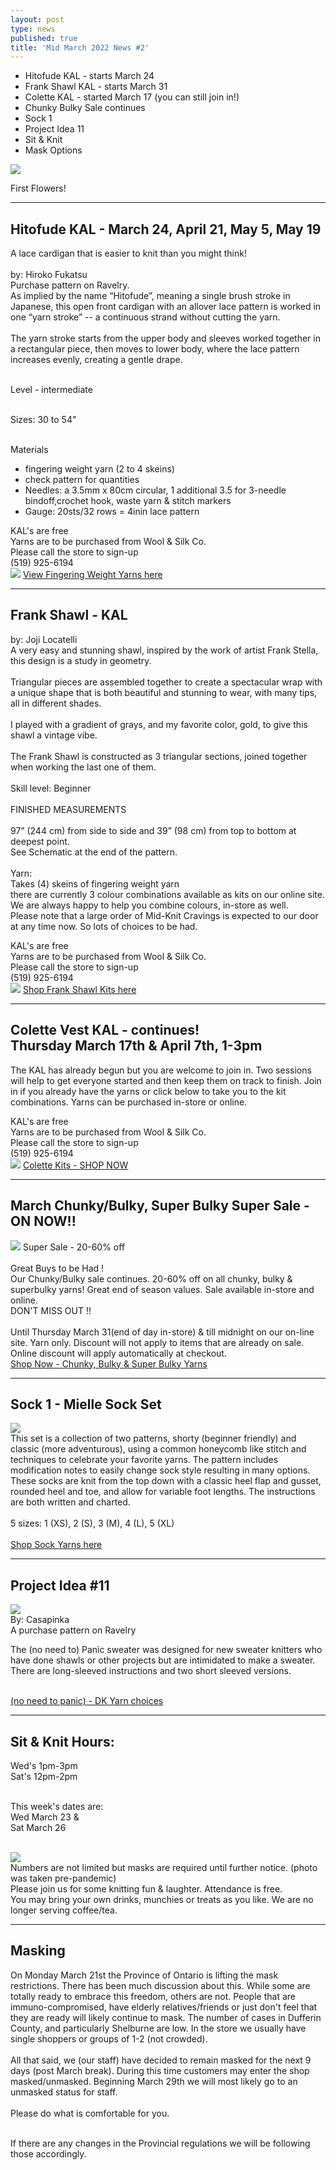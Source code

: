 ```yaml
---
layout: post
type: news
published: true
title: 'Mid March 2022 News #2'
---
```


- Hitofude KAL - starts March 24
- Frank Shawl KAL - starts March 31
- Colette KAL - started March 17 (you can still join in!)
- Chunky Bulky Sale continues
- Sock 1
- Project Idea 11
- Sit & Knit
- Mask Options

<img src="/img/springflowers.jpg">

First Flowers!
<hr />
<h2>Hitofude KAL - March 24, April 21, May 5, May 19</h2>

A lace cardigan that is easier to knit than you might think!<br /><br />
by:  Hiroko Fukatsu<br /> Purchase pattern on Ravelry.  <br />
As implied by the name “Hitofude”, meaning a single brush stroke in Japanese, this open front cardigan with an allover lace pattern is worked in one “yarn stroke” -- a continuous strand without cutting the yarn.<br /><br />
The yarn stroke starts from the upper body and sleeves worked together in a rectangular piece, then moves to lower body, where the lace pattern increases evenly, creating a gentle drape.<br /><br />

Level - intermediate<br /><br />

Sizes:  30 to 54"<br /><br />

Materials<br />
- fingering weight yarn (2 to 4 skeins)<br />
- check pattern for quantities<br />
 - Needles:  a 3.5mm x 80cm circular, 1 additional 3.5 for 3-needle bindoff,crochet hook, waste yarn & stitch markers<br />
- Gauge:  20sts/32 rows = 4inin lace pattern<br />

KAL's are free<br />
Yarns are to be purchased from Wool & Silk Co.<br />
Please call the store to sign-up<br />
(519) 925-6194<br />
<img src="/img/hitofude.jpg">
<a href="https://www.woolandsilkcoshop.com/search?q=fingering">View Fingering Weight Yarns here</a>
<hr />

<h2>Frank Shawl - KAL</h2>

by: Joji Locatelli<br />
A very easy and stunning shawl, inspired by the work of artist Frank Stella, this design is a study in geometry.<br /><br />
Triangular pieces are assembled together to create a spectacular wrap with a unique shape that is both beautiful and stunning to wear, with many tips, all in different shades.<br /><br />
I played with a gradient of grays, and my favorite color, gold, to give this shawl a vintage vibe.<br /><br />
The Frank Shawl is constructed as 3 triangular sections, joined together when working the last one of them.<br /><br />
Skill level: Beginner<br /><br />
FINISHED MEASUREMENTS<br /><br />
97” (244 cm) from side to side and 39” (98 cm) from top to bottom at deepest point.<br />
See Schematic at the end of the pattern.<br /><br />
Yarn:<br />
Takes (4) skeins of fingering weight yarn<br />
there are currently 3 colour combinations available as kits on our online site. We are always happy to help you combine colours, in-store as well.<br />
Please note that a large order of Mid-Knit Cravings is expected to our door at any time now. So lots of choices to be had.<br />

KAL's are free<br />
Yarns are to be purchased from Wool & Silk Co.<br />
Please call the store to sign-up<br />
(519) 925-6194<br />
<img src="/img/frankshawl.jpg">
<a href="https://www.woolandsilkcoshop.com/products/frank-shawl-kit">Shop Frank Shawl Kits here</a>
<hr />
<h2>Colette Vest KAL - continues!<br />
Thursday March 17th & April 7th, 1-3pm</h2>

The KAL has already begun but you are welcome to join in. Two sessions will help to get everyone started and then keep them on track to finish. Join in if you already have the yarns or click below to take you to the kit combinations. Yarns can be purchased in-store or online.

KAL's are free<br />
Yarns are to be purchased from Wool & Silk Co.<br />
Please call the store to sign-up<br />
(519) 925-6194<br />
<img src="/img/colette_vest.jpg">
<a href="https://www.woolandsilkcoshop.com/products/colette-kit-b?_pos=2&_sid=16d650984&_ss=r&omnisendContactID=62262718c3dbed0021bd8bca&utm_campaign=campaign%3A+KAL%27s%2C+Project+%2310%2C+Fix+it+Fridays+%28622b8bb9d92f11002184d9e8%29&utm_medium=email&utm_source=omnisend">Colette Kits - SHOP NOW</a>
<hr />
<h2>March Chunky/Bulky, Super Bulky Super Sale - ON NOW!!</h2>
<img src="/img/chunky_bulky.jpg">
Super Sale - 20-60% off<br /><br />
Great Buys to be Had !<br />
Our Chunky/Bulky sale continues. 20-60% off on all chunky, bulky & superbulky yarns! Great end of season values. Sale available in-store and online.<br />
DON'T MISS OUT !!<br /><br />
Until Thursday March 31(end of day in-store) & till midnight on our on-line site. Yarn only. Discount will not apply to items that are already on sale. Online discount will apply automatically at checkout.<br />
<a href="https://www.woolandsilkcoshop.com/search?omnisendContactID=62262718c3dbed0021bd8bca&q=chunky&utm_campaign=campaign%3A+KAL%27s%2C+Project+%2310%2C+Fix+it+Fridays+%28622b8bb9d92f11002184d9e8%29&utm_medium=email&utm_source=omnisend">Shop Now - Chunky, Bulky & Super Bulky Yarns</a>
<hr />
<h2>Sock 1 - Mielle Sock Set</h2>
<img src="/img/2022sock1.jpg"><br />
This set is a collection of two patterns, shorty (beginner friendly) and classic (more adventurous), using a common honeycomb like stitch and techniques to celebrate your favorite yarns. The pattern includes modification notes to easily change sock style resulting in many options.
These socks are knit from the top down with a classic heel flap and gusset, rounded heel and toe, and allow for variable foot lengths. The instructions are both written and charted.<br /><br />
5 sizes: 1 (XS), 2 (S), 3 (M), 4 (L), 5 (XL)<br /><br />
<a href="https://www.woolandsilkcoshop.com/search?q=sock">Shop Sock Yarns here</a><br />
<hr />
<h2>Project Idea #11 </h2>
 <img src="/img/project11.jpg"><br />
By: Casapinka<br />
A purchase pattern on Ravelry<br />

The (no need to) Panic sweater was designed for new sweater knitters who have done shawls or other projects but are intimidated to make a sweater.
There are long-sleeved instructions and two short sleeved versions.<br /><br />

<a href="https://www.woolandsilkcoshop.com/search?q=dk">(no need to panic) - DK Yarn choices</a><br />
<hr>
<h2>Sit & Knit Hours:</h2>
Wed's  1pm-3pm<br />
Sat's  12pm-2pm<br /><br />

This week's dates are:  <br />
Wed March 23 &<br />
Sat March 26<br /><br />

 <img src="/img/sit_knit.jpg"><br />
Numbers are not limited but masks are required until further notice. (photo was taken pre-pandemic)<br />
Please join us for some knitting fun & laughter. Attendance is free.<br />
You may bring your own drinks, munchies or treats as you like. We are no longer serving coffee/tea.<br />
 
<hr />
<h2>Masking</h2>
                  
On Monday March 21st the Province of Ontario is lifting the mask restrictions. There has been much discussion about this. While some are totally ready to embrace this freedom, others are not. People that are immuno-compromised, have elderly relatives/friends or just don't feel that they are ready will likely continue to mask. The number of cases in Dufferin County, and particularly Shelburne are low. In the store we usually have single shoppers or groups of 1-2 (not crowded).<br/><br/>
All that said, we (our staff) have decided to remain masked for the next 9 days (post March break). During this time customers may enter the shop masked/unmasked. Beginning March 29th we will most likely go to an unmasked status for staff.<br/><br/>
Please do what is comfortable for you.<br/><br/>
 
If there are any changes in the Provincial regulations we will be following those accordingly.
